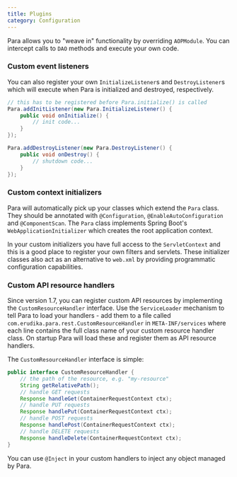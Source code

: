 ```yaml
---
title: Plugins
category: Configuration
---
```


Para allows you to "weave in" functionality by overriding `AOPModule`. You can intercept calls to `DAO` methods
and execute your own code.

### Custom event listeners

You can also register your own `InitializeListener`s and `DestroyListener`s which will execute when Para is initialized
and destroyed, respectively.

```java
// this has to be registered before Para.initialize() is called
Para.addInitListener(new Para.InitializeListener() {
	public void onInitialize() {
		// init code...
	}
});

Para.addDestroyListener(new Para.DestroyListener() {
	public void onDestroy() {
		// shutdown code...
	}
});
```
 
### Custom context initializers

Para will automatically pick up your classes which extend the `Para` class. They should be annotated
with `@Configuration`, `@EnableAutoConfiguration` and `@ComponentScan`. The `Para` class implements Spring Boot's
`WebApplicationInitializer` which creates the root application context.

In your custom initializers you have full access to the `ServletContext` and this is a good place to register
your own filters and servlets. These initializer classes also act as an alternative to
`web.xml` by providing programmatic configuration capabilities.

### Custom API resource handlers

Since version 1.7, you can register custom API resources by implementing the `CustomResourceHandler` interface.
Use the `ServiceLoader` mechanism to tell Para to load your handlers - add them to a file called
`com.erudika.para.rest.CustomResourceHandler` in `META-INF/services` where each line contains the full class name
of your custom resource handler class. On startup Para will load these and register them as API resource handlers.

The `CustomResourceHandler` interface is simple:

```java
public interface CustomResourceHandler {
	// the path of the resource, e.g. "my-resource"
	String getRelativePath();
	// handle GET requests
	Response handleGet(ContainerRequestContext ctx);
	// handle PUT requests
	Response handlePut(ContainerRequestContext ctx);
	// handle POST requests
	Response handlePost(ContainerRequestContext ctx);
	// handle DELETE requests
	Response handleDelete(ContainerRequestContext ctx);
}
```

You can use `@Inject` in your custom handlers to inject any object managed by Para.
